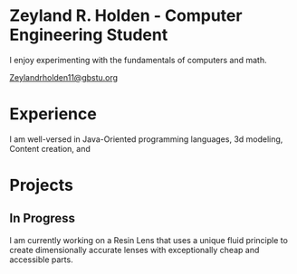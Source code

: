 # Zeyland R. Holden - Computer Engineering Student

I enjoy experimenting with the fundamentals of computers and math.

[Zeylandrholden11@gbstu.org](mailto:Zeylandrholden11@gbstu.org)

# Experience
I am well-versed in Java-Oriented programming languages, 3d modeling, Content creation, and 

# Projects
## In Progress
I am currently working on a Resin Lens that uses a unique fluid principle to create dimensionally accurate lenses with exceptionally cheap and accessible parts.

<!--
**ZeylandH/ZeylandH** is a ✨ _special_ ✨ repository because its `README.md` (this file) appears on your GitHub profile.

Here are some ideas to get you started:

- 🔭 I’m currently working on ...
- 🌱 I’m currently learning ...
- 👯 I’m looking to collaborate on ...
- 🤔 I’m looking for help with ...
- 💬 Ask me about ...
- 📫 How to reach me: ...
- 😄 Pronouns: ...
- ⚡ Fun fact: ...
-->
